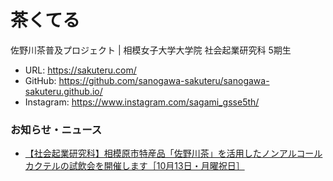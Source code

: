 茶くてる
===
佐野川茶普及プロジェクト | 相模女子大学大学院 社会起業研究科 5期生

* URL: https://sakuteru.com/
* GitHub: https://github.com/sanogawa-sakuteru/sanogawa-sakuteru.github.io/
* Instagram: https://www.instagram.com/sagami_gsse5th/

### お知らせ・ニュース
* [【社会起業研究科】相模原市特産品「佐野川茶」を活用したノンアルコールカクテルの試飲会を開催します［10月13日・月曜祝日］](https://www.sagami-wu.ac.jp/info/20251009_20/)
